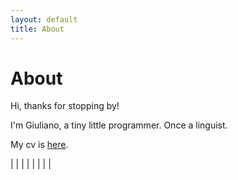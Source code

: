 ```yaml
---
layout: default
title: About
---
```

# About

Hi, thanks for stopping by!

I'm Giuliano, a tiny little programmer. Once a linguist.

My cv is [here](https://giulianopz.github.io/cv/).

<div id="webaddress">
<a href="https://github.com/giulianopz" class="fab fa-github"></a>
| <a href="https://www.linkedin.com/in/giuliano-panzironi/" class="fab fa-linkedin"></a>
| <a href="https://twitter.com/giulianopz" class="fab fa-twitter"></a>
| <a rel="me" href="https://hachyderm.io/web/@giulianopz" class="fab fa-mastodon"></a>
| <a href="https://bsky.app/profile/giulianopz.bsky.social" class="fa-solid fa-cloud"></a>
| <a href="https://stackoverflow.com/users/9109880/giulianopz?tab=profile" class="fa-brands fa-stack-overflow"></a>
| <a href="https://www.ifixit.com/User/3323023/Giuliano+Panzironi" class="fa-solid fa-screwdriver-wrench"></a>
| <a href="https://www.goodreads.com/user/show/168807725-giuliano-panzironi" class="fa-brands fa-goodreads"></a>
| <a href="https://www.youtube.com/@giuliano.panzironi" class="fa-brands fa-youtube"></a>
</div>
<br>
<br>

